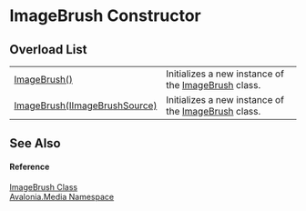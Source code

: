 # ImageBrush Constructor


## Overload List
<table>
<tr>
<td><a href="M_Avalonia_Media_ImageBrush__ctor">ImageBrush()</a></td>
<td>Initializes a new instance of the <a href="T_Avalonia_Media_ImageBrush">ImageBrush</a> class.</td>
</tr>
<tr>
<td><a href="M_Avalonia_Media_ImageBrush__ctor_1">ImageBrush(IImageBrushSource)</a></td>
<td>Initializes a new instance of the <a href="T_Avalonia_Media_ImageBrush">ImageBrush</a> class.</td>
</tr>
</table>

## See Also


#### Reference
<a href="T_Avalonia_Media_ImageBrush">ImageBrush Class</a>  
<a href="N_Avalonia_Media">Avalonia.Media Namespace</a>  

